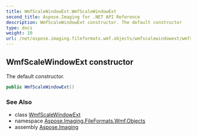 ```yaml
---
title: WmfScaleWindowExt.WmfScaleWindowExt
second_title: Aspose.Imaging for .NET API Reference
description: WmfScaleWindowExt constructor. The default constructor
type: docs
weight: 10
url: /net/aspose.imaging.fileformats.wmf.objects/wmfscalewindowext/wmfscalewindowext/
---
```

## WmfScaleWindowExt constructor

The default constructor.

```csharp
public WmfScaleWindowExt()
```

### See Also

* class [WmfScaleWindowExt](../)
* namespace [Aspose.Imaging.FileFormats.Wmf.Objects](../../wmfscalewindowext/)
* assembly [Aspose.Imaging](../../../)



